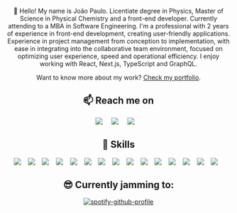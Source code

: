 <p align="center">
  👋 Hello! My name is João Paulo. Licentiate degree in Physics, Master of Science in Physical Chemistry and a front-end developer. Currently attending to a MBA in Software Engineering. I'm a professional with 2 years of experience in front-end development, creating user-friendly applications. Experience in project management from conception to implementation, with ease in integrating into the collaborative team environment, focused on optimizing user experience, speed and operational efficiency. I enjoy working with React, Next.js, TypeScript and GraphQL.
</p>
<p align="center">
  Want to know more about my work? <a href="https://portfolio-40fathoms.vercel.app/">Check my portfolio</a>.
</p>

<h2  align="center">📫 Reach me on</h2>
<p align="center">
  <a target="_blank" href="https://www.linkedin.com/in/joaop-martins/"><img src="https://img.shields.io/badge/linkedin-%230077B5.svg?&style=for-the-badge&logo=linkedin&logoColor=white" /></a>&nbsp;&nbsp;&nbsp;&nbsp;
  <a target="_blank" href="https://twitter.com/40fathoms"><img src="https://img.shields.io/badge/twitter-%231DA1F2.svg?&style=for-the-badge&logo=twitter&logoColor=white" /></a>&nbsp;&nbsp;&nbsp;&nbsp;
  <a href="#"><img src="https://img.shields.io/badge/40%20fathoms%20%232505-%23D14836.svg?&style=for-the-badge&logo=discord&logoColor=white&color=5865F2" /></a>&nbsp;&nbsp;&nbsp;&nbsp;
</p>

<h2 align="center">💼 Skills</h2>
<p align="center">
	<img src="https://img.shields.io/badge/TypeScript-000.svg?&style=for-the-badge&logo=typescript" />&nbsp;&nbsp;&nbsp;
	<img src="https://img.shields.io/badge/-Next.js-000?style=for-the-badge&logo=next.js" />&nbsp;&nbsp;&nbsp;
	<img src="https://img.shields.io/badge/-React-000?style=for-the-badge&logo=react" />&nbsp;&nbsp;&nbsp;
	<img src="https://img.shields.io/badge/GraphQL-000.svg?&style=for-the-badge&logo=graphql&logoColor=E10098" />&nbsp;&nbsp;&nbsp;
	<img src="https://img.shields.io/badge/-AWS-000?style=for-the-badge&logo=amazonaws&logoColor=FF9900" />&nbsp;&nbsp;&nbsp;
	<img src="https://img.shields.io/badge/-React%20Testing%20Library-000?style=for-the-badge&logo=testing-library&logoColor=red" />&nbsp;&nbsp;&nbsp;
	<img src="https://img.shields.io/badge/-Jest-000?style=for-the-badge&logo=jest&logoColor=C63D14" />&nbsp;&nbsp;&nbsp;
	<img src="https://img.shields.io/badge/Tailwind-000.svg?&style=for-the-badge&logo=tailwindcss" />&nbsp;&nbsp;&nbsp;
	<img src="https://img.shields.io/badge/-Styled_Components-000?style=for-the-badge&logo=styled-components" />&nbsp;&nbsp;&nbsp;
	<img src="https://img.shields.io/badge/-JavaScript-000?style=for-the-badge&logo=javascript" />&nbsp;&nbsp;&nbsp;
	<img src="https://img.shields.io/badge/-SASS-000?style=for-the-badge&logo=sass" />&nbsp;&nbsp;&nbsp;
	<img src="https://img.shields.io/badge/-CSS-000?style=for-the-badge&logo=css3&logoColor=1572B6" />&nbsp;&nbsp;&nbsp;
	<img src="https://img.shields.io/badge/-HTML-000?style=for-the-badge&logo=html5&logoColor=E34F26" />&nbsp;&nbsp;&nbsp;
	<img src="https://img.shields.io/badge/-Git-000?style=for-the-badge&logo=git" />&nbsp;&nbsp;&nbsp;
	<img src="https://img.shields.io/badge/-Figma-000?style=for-the-badge&logo=figma" />&nbsp;&nbsp;&nbsp;
</p>

<h2 align="center">😎 Currently jamming to:</h2>
<div align="center">
	
[![spotify-github-profile](https://spotify-github-profile.vercel.app/api/view?uid=ibp33a7gigu72c878lp2p74bk&cover_image=true&theme=novatorem&show_offline=false&bar_color=53b14f&bar_color_cover=false)](https://spotify-github-profile.vercel.app/api/view?uid=ibp33a7gigu72c878lp2p74bk&redirect=true)
	
</div>
